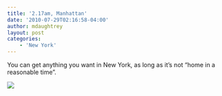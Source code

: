 ```yaml
---
title: '2.17am, Manhattan'
date: '2010-07-29T02:16:58-04:00'
author: mdaughtrey
layout: post
categories:
    - 'New York'
---
```


You can get anything you want in New York, as long as it’s not “home in a reasonable time”.

![](/assets/uploads/2010/07/l_800_600_7B7B30FC-7A15-499B-BC5A-225E35DDDD1B.jpeg)
